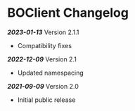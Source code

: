 # BOClient Changelog

***2023-01-13*** Version 2.1.1
   - Compatibility fixes

***2022-12-09*** Version 2.1
   - Updated namespacing

***2021-09-09*** Version 2.0
   - Initial public release
